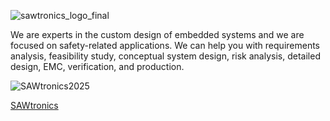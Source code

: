 
![sawtronics_logo_final](https://github.com/user-attachments/assets/63589064-e37c-45f7-beb2-b9a08f6f11dd)

We are experts in the custom design of embedded systems and we are focused on safety-related applications. We can help you with requirements analysis, feasibility study, conceptual system design, risk analysis, detailed design, EMC, verification, and production. 

![SAWtronics2025](https://github.com/user-attachments/assets/60b3c3e3-a168-4e40-a0b1-9e14e76fefc8)

[SAWtronics](https://www.sawtronics.com)

